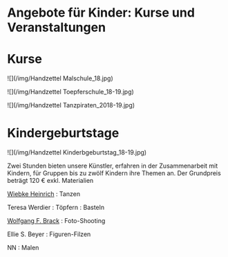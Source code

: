 # Angebote für Kinder: Kurse und Veranstaltungen




# Kurse 

![](/img/Handzettel Malschule_18.jpg)

![](/img/Handzettel Toepferschule_18-19.jpg)

![](/img/Handzettel Tanzpiraten_2018-19.jpg)





# Kindergeburtstage

![](/img/Handzettel Kinderbgeburtstag_18-19.jpg)

Zwei Stunden bieten unsere Künstler, erfahren in der Zusammenarbeit mit
Kindern, für Gruppen bis zu zwölf Kindern ihre Themen an.
Der Grundpreis beträgt 120 € exkl. Materialien

[Wiebke Heinrich](http://www.juneejah.de)
:   Tanzen

Teresa Werdier
:   Töpfern
:   Basteln

[Wolfgang F. Brack](http://www.wfb-foto.de)
:   Foto-Shooting

Ellie S. Beyer
:   Figuren-Filzen

NN
:   Malen 


